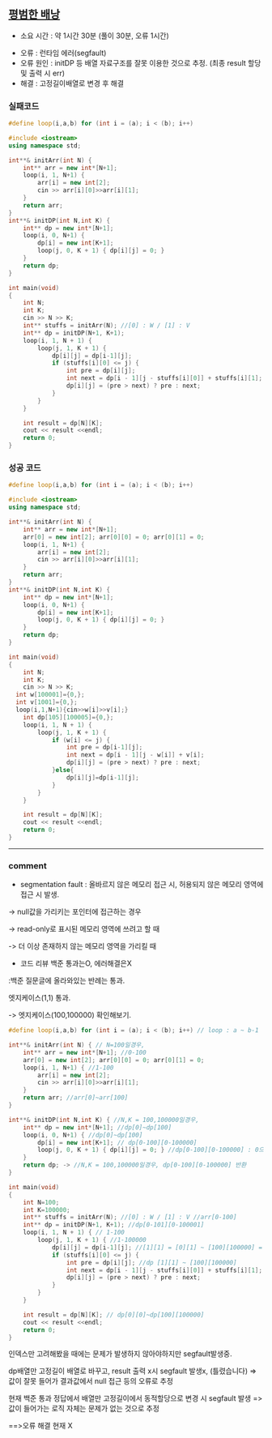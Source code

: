 ## [평범한 배낭](https://www.acmicpc.net/problem/12865)
* 소요 시간 : 약 1시간 30분 (풀이 30분, 오류 1시간)
- 오류  : 런타임 에러(segfault)
- 오류 원인 : initDP 등 배열 자료구조를 잘못 이용한 것으로 추정. (최종 result 할당 및 출력 시 err) 
- 해결 : 고정길이배열로 변경 후 해결

### 실패코드
```cpp
#define loop(i,a,b) for (int i = (a); i < (b); i++)

#include <iostream>
using namespace std;

int**& initArr(int N) {
	int** arr = new int*[N+1];
	loop(i, 1, N+1) {
		arr[i] = new int[2];
		cin >> arr[i][0]>>arr[i][1];
	}
	return arr;
}
int**& initDP(int N,int K) {
	int** dp = new int*[N+1];
	loop(i, 0, N+1) {
		dp[i] = new int[K+1];
		loop(j, 0, K + 1) { dp[i][j] = 0; }
	}
	return dp;
}

int main(void)
{
	int N;
	int K;
	cin >> N >> K;
	int** stuffs = initArr(N); //[0] : W / [1] : V
	int** dp = initDP(N+1, K+1);
	loop(i, 1, N + 1) {
		loop(j, 1, K + 1) {
			dp[i][j] = dp[i-1][j];
			if (stuffs[i][0] <= j) {
				int pre = dp[i][j];
				int next = dp[i - 1][j - stuffs[i][0]] + stuffs[i][1];
				dp[i][j] = (pre > next) ? pre : next;
			}
		}
	}

	int result = dp[N][K];
	cout << result <<endl;
	return 0;
}

```


### 성공 코드
```cpp
#define loop(i,a,b) for (int i = (a); i < (b); i++)

#include <iostream>
using namespace std;

int**& initArr(int N) {
	int** arr = new int*[N+1];
	arr[0] = new int[2]; arr[0][0] = 0; arr[0][1] = 0;
	loop(i, 1, N+1) {
		arr[i] = new int[2];
		cin >> arr[i][0]>>arr[i][1];
	}
	return arr;
}
int**& initDP(int N,int K) {
	int** dp = new int*[N+1];
	loop(i, 0, N+1) {
		dp[i] = new int[K+1];
		loop(j, 0, K + 1) { dp[i][j] = 0; }
	}
	return dp;
}

int main(void)
{
	int N;
	int K;
	cin >> N >> K;
  int w[100001]={0,};
  int v[1001]={0,};
  loop(i,1,N+1){cin>>w[i]>>v[i];}
	int dp[105][100005]={0,};
	loop(i, 1, N + 1) {
		loop(j, 1, K + 1) {
			if (w[i] <= j) {
				int pre = dp[i-1][j];
				int next = dp[i - 1][j - w[i]] + v[i];
				dp[i][j] = (pre > next) ? pre : next;
			}else{
                dp[i][j]=dp[i-1][j];
            }
		}
	}

	int result = dp[N][K];
	cout << result <<endl;
	return 0;
}

```

----------------------------------------------------------------------------
### comment 

* segmentation fault :
	올바르지 않은 메모리 접근 시, 허용되지 않은 메모리 영역에 접근 시 발생.


-> null값을 가리키는 포인터에 접근하는 경우

-> read-only로 표시된 메모리 영역에 쓰려고 할 때

-> 더 이상 존재하지 않는 메모리 영역을 가리킬 때

* 코드 리뷰
백준 통과는O, 에러해결은X

:백준 질문글에 올라와있는 반례는 통과.

엣지케이스(1,1) 통과.

-> 엣지케이스(100,100000) 확인해보기.
```cpp
#define loop(i,a,b) for (int i = (a); i < (b); i++) // loop : a ~ b-1

int**& initArr(int N) { // N=100일경우,
	int** arr = new int*[N+1]; //0-100
	arr[0] = new int[2]; arr[0][0] = 0; arr[0][1] = 0;
	loop(i, 1, N+1) { //1-100
		arr[i] = new int[2];
		cin >> arr[i][0]>>arr[i][1];
	}
	return arr; //arr[0]~arr[100]
}

int**& initDP(int N,int K) { //N,K = 100,100000일경우, 
	int** dp = new int*[N+1]; //dp[0]~dp[100]
	loop(i, 0, N+1) { //dp[0]~dp[100]
		dp[i] = new int[K+1]; // dp[0-100][0-100000]
		loop(j, 0, K + 1) { dp[i][j] = 0; } //dp[0-100][0-100000] : 0으로 초기화
	}
	return dp; -> //N,K = 100,100000일경우, dp[0-100][0-100000] 반환
}

int main(void)
{
	int N=100;
	int K=100000;
	int** stuffs = initArr(N); //[0] : W / [1] : V //arr[0-100]
	int** dp = initDP(N+1, K+1); //dp[0-101][0-100001]
	loop(i, 1, N + 1) { // 1-100
		loop(j, 1, K + 1) { //1-100000
			dp[i][j] = dp[i-1][j]; //[1][1] = [0][1] ~ [100][100000] = [99][100000]
			if (stuffs[i][0] <= j) {
				int pre = dp[i][j]; //dp [1][1] ~ [100][100000]
				int next = dp[i - 1][j - stuffs[i][0]] + stuffs[i][1]; //dp [0][0] ~ [100][100000] // stuffs[1~100] // stuffs[i][0] <= j이므로 음수인덱스x  
				dp[i][j] = (pre > next) ? pre : next; 
			}
		}
	}

	int result = dp[N][K]; // dp[0][0]~dp[100][100000]
	cout << result <<endl;
	return 0;
}

```
>>>
인덱스만 고려해봤을 때에는 문제가 발생하지 않아야하지만 segfault발생중. 

dp배열만 고정길이 배열로 바꾸고, result 출력 x시 segfault 발생x, (틀렸습니다) => 값이 잘못 들어가 결과값에서 null 접근 등의 오류로 추정

현재 백준 통과 정답에서 배열만 고정길이에서 동적할당으로 변경 시 segfault 발생 => 값이 들어가는 로직 자체는 문제가 없는 것으로 추정

==>오류 해결 현재 X
